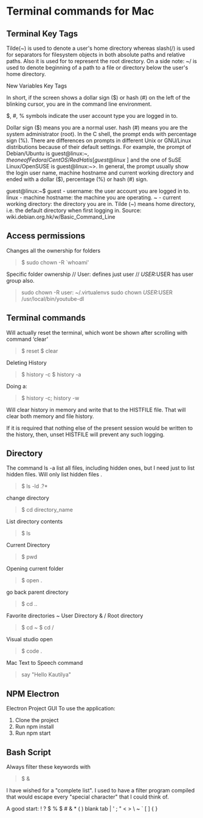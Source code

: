 # Terminal commands for Mac

## Terminal Key Tags

Tilde(~) is used to denote a user's home directory whereas slash(/) is used for separators for filesystem objects in both absolute paths and relative paths. Also it is used for to represent the root directory.
On a side note:
~/ is used to denote beginning of a path to a file or directory below the user's home directory.

New Variables Key Tags

In short, if the screen shows a dollar sign (\$) or hash (#) on the left of the blinking cursor, you are in the command line environment.

\$, #, % symbols indicate the user account type you are logged in to.

Dollar sign (\$) means you are a normal user.
hash (#) means you are the system administrator (root).
In the C shell, the prompt ends with percentage sign (%).
There are differences on prompts in different Unix or GNU/Linux distributions because of their default settings. For example, the prompt of Debian/Ubuntu is guest@linux:~$, the one of Fedora/CentOS/RedHat is [guest@linux ~]$ and the one of SuSE Linux/OpenSUSE is guest@linux:~>. In general, the prompt usually show the login user name, machine hostname and current working directory and ended with a dollar (\$), percentage (%) or hash (#) sign.

guest@linux:~\$
guest - username: the user account you are logged in to.
linux - machine hostname: the machine you are operating.
~ - current working directory: the directory you are in. Tilde (~) means home directory, i.e. the default directory when first logging in.
Source: wiki.debian.org.hk/w/Basic_Command_Line

## Access permissions

Changes all the ownership for folders

> \$ sudo chown -R `whoami'

Specific folder ownership
// User: defines just user
// $USER:$USER has user group also.

> sudo chown -R user: ~/.virtualenvs
> sudo chown $USER:$USER /usr/local/bin/youtube-dl


## Terminal commands

Will actually reset the terminal, which wont be shown after scrolling with command ‘clear’

> \$ reset
> \$ clear

Deleting History

> \$ history -c
> \$ history -a

Doing a:

> \$ history -c; history -w

Will clear history in memory and write that to the HISTFILE file.
That will clear both memory and file history.

If it is required that nothing else of the present session would be written to the history, then, unset HISTFILE will prevent any such logging.

## Directory

The command ls -a list all files, including hidden ones, but I need just to list hidden files.
Will only list hidden files .

> \$ ls -ld .?\*

change directory

> \$ cd directory_name

List directory contents

> \$ ls

Current Directory

> \$ pwd

Opening current folder

> \$ open .

go back parent directory

> \$ cd ..

Favorite directories
~ User Directory & / Root directory

> \$ cd ~
> \$ cd /

Visual studio open

> \$ code .

Mac Text to Speech command

> say "Hello Kautilya"

## NPM Electron

Electron Project GUI
To use the application:

1. Clone the project
2. Run npm install
3. Run npm start

## Bash Script

Always filter these keywords with

> \$ \&

I have wished for a "complete list". I used to have a filter program compiled that would escape every "special character" that I could think of.

A good start: ! ? $ % $ # & \* ( ) blank tab | ' ; " < > \ ~ ` [ ] { }
